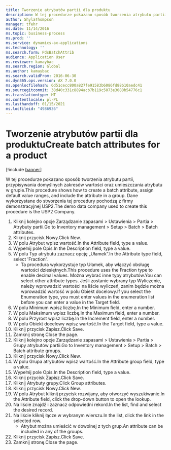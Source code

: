 ```yaml
---
title: Tworzenie atrybutów partii dla produktu
description: W tej procedurze pokazano sposób tworzenia atrybutu partii, przypisywania domyślnych zakresów wartości oraz umieszczania atrybutu w grupie.
author: ShylaThompson
manager: tfehr
ms.date: 11/14/2016
ms.topic: business-process
ms.prod: ''
ms.service: dynamics-ax-applications
ms.technology: ''
ms.search.form: PdsBatchAttrib
audience: Application User
ms.reviewer: kamaybac
ms.search.region: Global
ms.author: kamaybac
ms.search.validFrom: 2016-06-30
ms.dyn365.ops.version: AX 7.0.0
ms.openlocfilehash: 6d51cecc800a827fe91583b6086fd88b10aedc41
ms.sourcegitcommit: 38d40c331c8894acb7b119c5073e3088b54776c1
ms.translationtype: HT
ms.contentlocale: pl-PL
ms.lasthandoff: 01/15/2021
ms.locfileid: "4986936"
---
```

# <a name="create-batch-attributes-for-a-product"></a><span data-ttu-id="ba4af-103">Tworzenie atrybutów partii dla produktu</span><span class="sxs-lookup"><span data-stu-id="ba4af-103">Create batch attributes for a product</span></span>

[!include [banner](../../includes/banner.md)]

<span data-ttu-id="ba4af-104">W tej procedurze pokazano sposób tworzenia atrybutu partii, przypisywania domyślnych zakresów wartości oraz umieszczania atrybutu w grupie.</span><span class="sxs-lookup"><span data-stu-id="ba4af-104">This procedure shows how to create a batch attribute, assign default value ranges, and include the attribute in a group.</span></span> <span data-ttu-id="ba4af-105">Dane wykorzystane do stworzenia tej procedury pochodzą z firmy demonstracyjnej USP2.</span><span class="sxs-lookup"><span data-stu-id="ba4af-105">The demo data company used to create this procedure is the USP2 Company.</span></span>

1. <span data-ttu-id="ba4af-106">Kliknij kolejno opcje Zarządzanie zapasami > Ustawienia > Partia > Atrybuty partii.</span><span class="sxs-lookup"><span data-stu-id="ba4af-106">Go to Inventory management > Setup > Batch > Batch attributes.</span></span>
2. <span data-ttu-id="ba4af-107">Kliknij przycisk Nowy.</span><span class="sxs-lookup"><span data-stu-id="ba4af-107">Click New.</span></span>
3. <span data-ttu-id="ba4af-108">W polu Atrybut wpisz wartość.</span><span class="sxs-lookup"><span data-stu-id="ba4af-108">In the Attribute field, type a value.</span></span>
4. <span data-ttu-id="ba4af-109">Wypełnij pole Opis.</span><span class="sxs-lookup"><span data-stu-id="ba4af-109">In the Description field, type a value.</span></span>
5. <span data-ttu-id="ba4af-110">W polu Typ atrybutu zaznacz opcję „Ułamek”.</span><span class="sxs-lookup"><span data-stu-id="ba4af-110">In the Attribute type field, select 'Fraction'.</span></span>
    * <span data-ttu-id="ba4af-111">Ta procedura wykorzystuje typ Ułamek, aby włączyć obsługę wartości dziesiętnych.</span><span class="sxs-lookup"><span data-stu-id="ba4af-111">This procedure uses the Fraction type to enable decimal values.</span></span> <span data-ttu-id="ba4af-112">Można wybrać inne typy atrybutów.</span><span class="sxs-lookup"><span data-stu-id="ba4af-112">You can select other attribute types.</span></span> <span data-ttu-id="ba4af-113">Jeśli zostanie wybrany typ Wyliczenie, należy wprowadzić wartości na liście wyliczeń, zanim będzie można wprowadzić wartość w polu Obiekt docelowy.</span><span class="sxs-lookup"><span data-stu-id="ba4af-113">If you select the Enumeration type, you must enter values in the enumeration list before you can enter a value in the Target field.</span></span>  
6. <span data-ttu-id="ba4af-114">W polu Minimum wpisz liczbę.</span><span class="sxs-lookup"><span data-stu-id="ba4af-114">In the Minimum field, enter a number.</span></span>
7. <span data-ttu-id="ba4af-115">W polu Maksimum wpisz liczbę.</span><span class="sxs-lookup"><span data-stu-id="ba4af-115">In the Maximum field, enter a number.</span></span>
8. <span data-ttu-id="ba4af-116">W polu Przyrost wpisz liczbę.</span><span class="sxs-lookup"><span data-stu-id="ba4af-116">In the Increment field, enter a number.</span></span>
9. <span data-ttu-id="ba4af-117">W polu Obiekt docelowy wpisz wartość.</span><span class="sxs-lookup"><span data-stu-id="ba4af-117">In the Target field, type a value.</span></span>
10. <span data-ttu-id="ba4af-118">Kliknij przycisk Zapisz.</span><span class="sxs-lookup"><span data-stu-id="ba4af-118">Click Save.</span></span>
11. <span data-ttu-id="ba4af-119">Zamknij stronę.</span><span class="sxs-lookup"><span data-stu-id="ba4af-119">Close the page.</span></span>
12. <span data-ttu-id="ba4af-120">Kliknij kolejno opcje Zarządzanie zapasami > Ustawienia > Partia > Grupy atrybutów partii.</span><span class="sxs-lookup"><span data-stu-id="ba4af-120">Go to Inventory management > Setup > Batch > Batch attribute groups.</span></span>
13. <span data-ttu-id="ba4af-121">Kliknij przycisk Nowy.</span><span class="sxs-lookup"><span data-stu-id="ba4af-121">Click New.</span></span>
14. <span data-ttu-id="ba4af-122">W polu Grupa atrybutów wpisz wartość.</span><span class="sxs-lookup"><span data-stu-id="ba4af-122">In the Attribute group field, type a value.</span></span>
15. <span data-ttu-id="ba4af-123">Wypełnij pole Opis.</span><span class="sxs-lookup"><span data-stu-id="ba4af-123">In the Description field, type a value.</span></span>
16. <span data-ttu-id="ba4af-124">Kliknij przycisk Zapisz.</span><span class="sxs-lookup"><span data-stu-id="ba4af-124">Click Save.</span></span>
17. <span data-ttu-id="ba4af-125">Kliknij Atrybuty grupy.</span><span class="sxs-lookup"><span data-stu-id="ba4af-125">Click Group attributes.</span></span>
18. <span data-ttu-id="ba4af-126">Kliknij przycisk Nowy.</span><span class="sxs-lookup"><span data-stu-id="ba4af-126">Click New.</span></span>
19. <span data-ttu-id="ba4af-127">W polu Atrybut kliknij przycisk rozwijany, aby otworzyć wyszukiwanie.</span><span class="sxs-lookup"><span data-stu-id="ba4af-127">In the Attribute field, click the drop-down button to open the lookup.</span></span>
20. <span data-ttu-id="ba4af-128">Na liście znajdź i zaznacz odpowiedni rekord.</span><span class="sxs-lookup"><span data-stu-id="ba4af-128">In the list, find and select the desired record.</span></span>
21. <span data-ttu-id="ba4af-129">Na liście kliknij łącze w wybranym wierszu.</span><span class="sxs-lookup"><span data-stu-id="ba4af-129">In the list, click the link in the selected row.</span></span>
    * <span data-ttu-id="ba4af-130">Atrybut można umieścić w dowolnej z tych grup.</span><span class="sxs-lookup"><span data-stu-id="ba4af-130">An attribute can be included in any of the groups.</span></span>  
22. <span data-ttu-id="ba4af-131">Kliknij przycisk Zapisz.</span><span class="sxs-lookup"><span data-stu-id="ba4af-131">Click Save.</span></span>
23. <span data-ttu-id="ba4af-132">Zamknij stronę.</span><span class="sxs-lookup"><span data-stu-id="ba4af-132">Close the page.</span></span>

